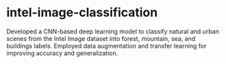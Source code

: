 # intel-image-classification
Developed a CNN-based deep learning model to classify natural and urban scenes from the Intel Image dataset into forest, mountain, sea, and buildings labels. Employed data augmentation and transfer learning for improving accuracy and generalization.
